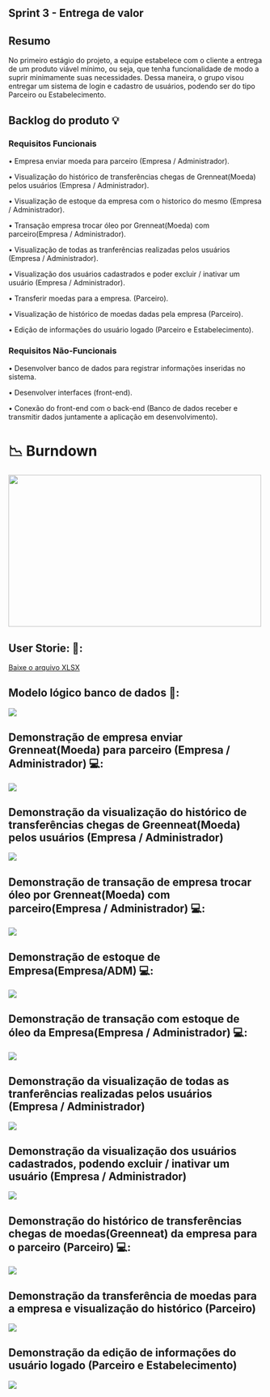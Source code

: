 ## Sprint 3 - Entrega de valor

## Resumo

<p> No primeiro estágio do projeto, a equipe estabelece com o cliente a entrega de um produto viável mínimo, ou seja, que tenha funcionalidade de modo a suprir minimamente suas necessidades. Dessa maneira, o grupo visou entregar um sistema de login e cadastro de usuários, podendo ser do tipo Parceiro ou Estabelecimento.</p>

## Backlog do produto :bulb:
### Requisitos Funcionais
<p> • Empresa enviar moeda para parceiro (Empresa / Administrador). </p>
<p> • Visualização do histórico de transferências chegas de Grenneat(Moeda) pelos usuários (Empresa / Administrador).  </p>
<p> • Visualização de estoque da empresa com o historico do mesmo (Empresa / Administrador).  </p>
<p> • Transação empresa trocar óleo por Grenneat(Moeda) com parceiro(Empresa / Administrador). </p>
<p> • Visualização de todas as tranferências realizadas pelos usuários (Empresa / Administrador).  </p>
<p> • Visualização dos usuários cadastrados e poder excluir / inativar um usuário (Empresa / Administrador).  </p>
<p> • Transferir moedas para a empresa. (Parceiro). </p>
<p> • Visualização de histórico de moedas dadas pela empresa (Parceiro). </p>
<p> • Edição de informações do usuário logado (Parceiro e Estabelecimento).  </p>

### Requisitos Não-Funcionais
<p> • Desenvolver banco de dados para registrar informações inseridas no sistema. </p>
<p> • Desenvolver interfaces (front-end). </p>
<p> • Conexão do front-end com o back-end (Banco de dados receber e transmitir dados juntamente a aplicação em desenvolvimento). </p>

# 📉 Burndown
<div align="left">
 <img src="https://github.com/4DeskGroup/API-2023.2/blob/main/docs/burndown.jpg" width="500" height="300"/>
</div>


## User Storie: 👤:
[Baixe o arquivo XLSX](https://github.com/4DeskGroup/API-2023.2/blob/main/Projeto/Sprint%203/Gifs/UserStory%20API%20Sprt%203.xlsx)

## Modelo lógico banco de dados 🧩:

<img align="center" src="Gifs/API_BD-2023-11-04_23-55.png"/>


## Demonstração de empresa enviar Grenneat(Moeda) para parceiro (Empresa / Administrador) 💻:

<img align="center" src="Gifs/EmpresaMandaCrerditoMp4.gif"/>

## Demonstração da visualização do histórico de transferências chegas de Greenneat(Moeda) pelos usuários (Empresa / Administrador)

<img align="center" src="Gifs/EmpresaMoedasRecebidas.gif"/>

## Demonstração de transação de empresa trocar óleo por Grenneat(Moeda) com parceiro(Empresa / Administrador) 💻:

<img align="center" src="Gifs/EmrpesaComrpaOleoParc.gif"/>

## Demonstração de estoque de Empresa(Empresa/ADM) 💻:

<img align="center" src="Gifs/EmpresaEstoque.gif"/>

## Demonstração de transação com estoque de óleo da Empresa(Empresa / Administrador) 💻:

<img align="center" src="Gifs/TRNEmpresaEstoque.gif"/>

## Demonstração da visualização de todas as tranferências realizadas pelos usuários (Empresa / Administrador)

<img align="center" src="Gifs/ADMVisuHistoricos.gif"/>

## Demonstração da visualização dos usuários cadastrados, podendo excluir / inativar um usuário (Empresa / Administrador)

<img align="center" src="Gifs/ADMExcluiUser.gif"/>

## Demonstração do histórico de transferências chegas de moedas(Greenneat) da empresa para o parceiro (Parceiro) 💻:

<img align="center" src="Gifs/HistoricoMoedasrecebidas.gif"/>

## Demonstração da transferência de moedas para a empresa e visualização do histórico (Parceiro)

<img align="center" src="Gifs/ParceiroEnviaMoedaEmpresa.gif"/>

## Demonstração da edição de informações do usuário logado (Parceiro e Estabelecimento)

<img align="center" src="Gifs/UsuarioEdicao.gif"/>
